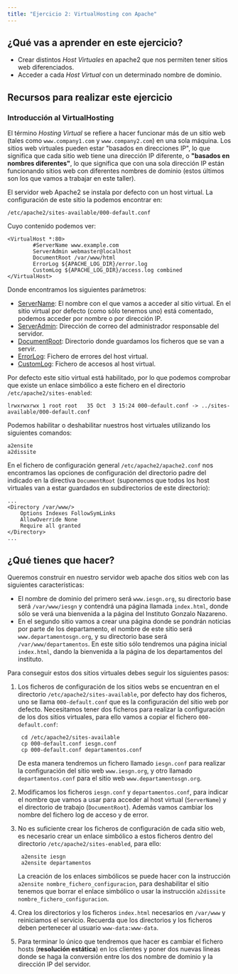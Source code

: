 ```yaml
---
title: "Ejercicio 2: VirtualHosting con Apache"
---
```


## ¿Qué vas a aprender en este ejercicio?

* Crear distintos *Host Virtuales* en apache2 que nos permiten tener sitios web diferenciados.
* Acceder a cada *Host Virtual* con un determinado nombre de dominio.

## Recursos para realizar este ejercicio

### Introducción al VirtualHosting

El término *Hosting Virtual* se refiere a hacer funcionar más de un sitio web (tales como `www.company1.com` y `www.company2.com`) en una sola máquina. Los sitios web virtuales pueden estar "basados en direcciones IP", lo que significa que cada sitio web tiene una dirección IP diferente, o **"basados en nombres diferentes"**, lo que significa que con una sola dirección IP están funcionando sitios web con diferentes nombres de dominio (estos últimos son los que vamos a trabajar en este taller). 

El servidor web Apache2 se instala por defecto con un host virtual. La configuración de este sitio la podemos encontrar en:

    /etc/apache2/sites-available/000-default.conf

Cuyo contenido podemos ver:

	<VirtualHost *:80>
	        #ServerName www.example.com	
	        ServerAdmin webmaster@localhost
	        DocumentRoot /var/www/html	
	        ErrorLog ${APACHE_LOG_DIR}/error.log
	        CustomLog ${APACHE_LOG_DIR}/access.log combined	
	</VirtualHost>

Donde encontramos los siguientes parámetros:

* [ServerName](https://httpd.apache.org/docs/2.4/mod/core.html#servername): El nombre con el que vamos a acceder al sitio virtual. En el sitio virtual por defecto (como sólo tenemos uno) está comentado, podemos acceder por nombre o por dirección IP.
* [ServerAdmin](https://httpd.apache.org/docs/2.4/mod/core.html#serveradmin): Dirección de correo del administrador responsable del servidor.
* [DocumentRoot](https://httpd.apache.org/docs/2.4/mod/core.html#documentroot): Directorio donde guardamos los ficheros que se van a servir.
* [ErrorLog](https://httpd.apache.org/docs/2.4/mod/core.html#errorlog): Fichero de errores del host virtual.
* [CustomLog](http://httpd.apache.org/docs/current/mod/mod_log_config.html#customlog): Fichero de accesos al host virtual.

Por defecto este sitio virtual está habilitado, por lo que podemos comprobar que existe un enlace simbólico a este fichero en el directorio `/etc/apache2/sites-enabled`:

    lrwxrwxrwx 1 root root   35 Oct  3 15:24 000-default.conf -> ../sites-available/000-default.conf

Podemos habilitar o deshabilitar nuestros host virtuales utilizando los siguientes comandos:

	a2ensite
	a2dissite

En el fichero de configuración general `/etc/apache2/apache2.conf` nos encontramos las opciones de configuración del directorio padre del indicado en la directiva `DocumentRoot` (suponemos que todos los host virtuales van a estar guardados en subdirectorios de este directorio):

	...
	<Directory /var/www/>
		Options Indexes FollowSymLinks
		AllowOverride None
		Require all granted
	</Directory>
	...


## ¿Qué tienes que hacer?

Queremos construir en nuestro servidor web apache dos sitios web con las siguientes características:

* El nombre de dominio del primero será `www.iesgn.org`, su directorio base será `/var/www/iesgn` y contendrá una página llamada `index.html`, donde sólo se verá una bienvenida a la página del Instituto Gonzalo Nazareno.
* En el segundo sitio vamos a crear una página donde se pondrán noticias por parte de los departamento, el nombre de este sitio será `www.departamentosgn.org`, y su directorio base será `/var/www/departamentos`. En este sitio sólo tendremos una página inicial `index.html`, dando la bienvenida a la página de los departamentos del instituto.

Para conseguir estos dos sitios virtuales debes seguir los siguientes pasos:

1. Los ficheros de configuración de los sitios webs se encuentran en el directorio `/etc/apache2/sites-available`, por defecto hay dos ficheros, uno se llama `000-default.conf` que es la configuración del sitio web por defecto. Necesitamos tener dos ficheros para realizar la configuración de los dos sitios virtuales, para ello vamos a copiar el fichero `000-default.conf`:

		cd /etc/apache2/sites-available
		cp 000-default.conf iesgn.conf
		cp 000-default.conf departamentos.conf

	De esta manera tendremos un fichero llamado `iesgn.conf` para realizar la configuración del sitio web `www.iesgn.org`, y otro llamado `departamentos.conf` para el sitio web `www.departamentosgn.org`.

2. Modificamos los ficheros `iesgn.conf` y `departamentos.conf`, para indicar el nombre que vamos a usar para acceder al host virtual (`ServerName`) y el directorio de trabajo (`DocumentRoot`). Además vamos cambiar los nombre del fichero log de acceso y de error.
3. No es suficiente crear los ficheros de configuración de cada sitio web, es necesario crear un enlace simbólico a estos ficheros dentro del directorio `/etc/apache2/sites-enabled`, para ello:

        a2ensite iesgn
        a2ensite departamentos

	La creación de los enlaces simbólicos se puede hacer con la instrucción `a2ensite nombre_fichero_configuracion`, para deshabilitar el sitio tenemos que borrar el enlace simbólico o usar la instrucción `a2dissite nombre_fichero_configuracion`.

4. Crea los directorios y los ficheros `index.html` necesarios en `/var/www` y reiniciamos el servicio. Recuerda que los directorios y los ficheros deben pertenecer al usuario `www-data:www-data`.

5. Para terminar lo único que tendremos que hacer es cambiar el fichero hosts (**resolución estática**) en los clientes y poner dos nuevas líneas donde se haga la conversión entre los dos nombre de dominio y la dirección IP del servidor.




